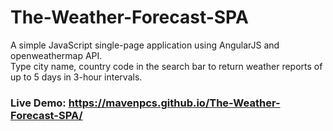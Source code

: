 # The-Weather-Forecast-SPA
A simple JavaScript single-page application using AngularJS and openweathermap API. <br />
Type city name, country code in the search bar to return weather reports of up to 5 days in 3-hour intervals. <br />
### Live Demo: https://mavenpcs.github.io/The-Weather-Forecast-SPA/
